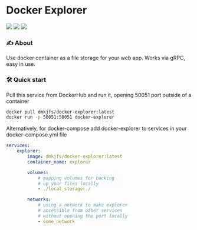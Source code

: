 # Docker Explorer

<div>
  <a href="https://github.com/dmkjfs/docker-explorer/stargazers/"><img src="https://img.shields.io/github/stars/dmkjfs/docker-explorer?style=flat-square&label=stars&color=blue"></a>
  <a href="https://github.com/dmkjfs/docker-explorer/forks/"><img src="https://img.shields.io/github/forks/dmkjfs/docker-explorer?style=flat-square&label=forks&color=blue"></a>
  <a href="https://github.com/dmkjfs/docker-explorer/actions/workflows/check.yaml/"><img src="https://img.shields.io/github/actions/workflow/status/dmkjfs/docker-explorer/check.yaml?branch=dev&style=flat-square&label=tests&color=blue"></a>
</div>


### ✍️ About

Use docker container as a file storage for your web app. Works via gRPC, easy in use.


### 🛠️ Quick start

Pull this service from DockerHub and run it, opening 50051 port outside of a container
```bash
docker pull dmkjfs/docker-explorer:latest
docker run -p 50051:50051 docker-explorer
```

Alternatively, for docker-compose add docker-explorer to services in your docker-compose.yml file
```yaml
services:
    explorer:
        image: dmkjfs/docker-explorer:latest
        container_name: explorer

        volumes:
            # mapping volumes for backing
            # up your files locally
            - ./local_storage:./

        networks:
            # using a network to make explorer
            # accessible from other services
            # without opening the port locally
            - some_network 
```
